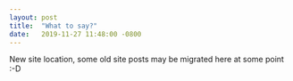 ```yaml
---
layout: post
title:  "What to say?"
date:   2019-11-27 11:48:00 -0800
---
```


New site location, some old site posts may be migrated here at some point :-D

